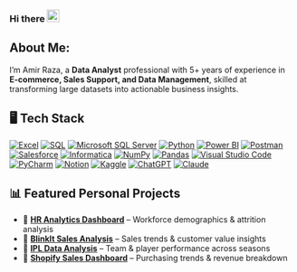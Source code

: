 ### Hi there <img src="https://github.com/TheDudeThatCode/TheDudeThatCode/blob/master/Assets/Hi.gif" width="22px">  

## About Me:
I’m Amir Raza, a **Data Analyst** professional with 5+ years of experience in **E-commerce, Sales Support, and Data Management**, skilled at transforming large datasets into actionable business insights.  

## :desktop_computer: Tech Stack  
[![Excel](https://img.shields.io/badge/Excel-217346?logo=microsoft-excel&logoColor=fff)](#) [![SQL](https://img.shields.io/badge/MySQL-4479A1?logo=mysql&logoColor=fff)](#) [![Microsoft SQL Server](https://custom-icon-badges.demolab.com/badge/Microsoft%20SQL%20Server-CC2927?logo=mssqlserver-white&logoColor=white)](#) [![Python](https://img.shields.io/badge/Python-3776AB?logo=python&logoColor=fff)](#) [![Power BI](https://custom-icon-badges.demolab.com/badge/Power%20BI-F1C912?logo=power-bi&logoColor=fff)](#) [![Postman](https://img.shields.io/badge/Postman-FF6C37?logo=postman&logoColor=white)](#) [![Salesforce](https://img.shields.io/badge/Salesforce-00A1E0?logo=salesforce&logoColor=fff)](#) [![Informatica](https://img.shields.io/badge/Informatica-E95725?logo=informatica&logoColor=fff)](#) [![NumPy](https://img.shields.io/badge/NumPy-4DABCF?logo=numpy&logoColor=fff)](#) [![Pandas](https://img.shields.io/badge/Pandas-150458?logo=pandas&logoColor=fff)](#) [![Visual Studio Code](https://custom-icon-badges.demolab.com/badge/Visual%20Studio%20Code-0078d7.svg?logo=vsc&logoColor=white)](#) [![PyCharm](https://img.shields.io/badge/PyCharm-000?logo=pycharm&logoColor=fff)](#) [![Notion](https://img.shields.io/badge/Notion-000?logo=notion&logoColor=fff)](#) [![Kaggle](https://img.shields.io/badge/Kaggle-20BEFF?logo=kaggle&logoColor=fff)](#) [![ChatGPT](https://img.shields.io/badge/ChatGPT-74aa9c?logo=openai&logoColor=white)](#) [![Claude](https://img.shields.io/badge/Claude-D97757?logo=claude&logoColor=fff)](#) 

## 📊 Featured Personal Projects  
- 📌 [**HR Analytics Dashboard**](https://github.com/araza01/HR_PowerBI_Dashboard) – Workforce demographics & attrition analysis  
- 📌 [**BlinkIt Sales Analysis**](https://github.com/araza01/BlinkIt_Sales_PowerBI_Dashboard) – Sales trends & customer value insights  
- 📌 [**IPL Data Analysis**](https://github.com/araza01/IPL_PowerBi_Dashboard) – Team & player performance across seasons  
- 📌 [**Shopify Sales Dashboard**](https://github.com/araza01/Shopify_Sales_PowerBI_Dashboard) – Purchasing trends & revenue breakdown  
